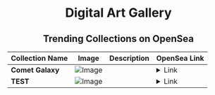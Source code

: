 <div align="center">

# Digital Art Gallery

## Trending Collections on OpenSea

| Collection Name                       | Image                                                                                     | Description                       | OpenSea Link                                                                                          |
|---------------------------------------|-------------------------------------------------------------------------------------------|-----------------------------------|--------------------------------------------------------------------------------------------------------|
| **Comet Galaxy** | ![Image](https://i.seadn.io/s/raw/files/d0d46c1ea6052454c470cebc4113a1bc.png?w=500&auto=format?w=200&auto=format) |  | <details><summary>Link</summary>[Comet Galaxy](https://opensea.io/collection/comet-galaxy-1)</details> |
| **TEST** | ![Image](https://i.seadn.io/s/raw/files/b9a8b76620b1faba2091e81f207c03f6.jpg?w=500&auto=format?w=200&auto=format) |  | <details><summary>Link</summary>[TEST](https://opensea.io/collection/test-7179)</details> |

</div>